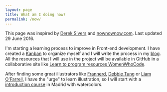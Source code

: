 ```yaml
---
layout: page
title: What am I doing now?
permalink: /now/
---
```


This page was inspired by <a href="https://sivers.org/now">Derek Sivers</a> and <a href="http://nownownow.com">nownownow.com</a>. Last updated 29 June 2016.

I'm starting a learning process to improve in Front-end development. I have created a <a href="https://tree.taiga.io/project/cristinafsanz-improving-in-front-end-development/kanban">Kanban</a> to organize myself and I will write the process in my <a href="http://cristinafsanz.github.io/projects/blog/">blog</a>. All the resources that I will use in the project will be available in GitHub in a collaborative site like <a href="https://github.com/WomenWhoCode/guidelines-resources/blob/master/learn_to_program.md">Learn to program resources WomenWhoCode</a>.

After finding some great illustrators like <a href="https://twitter.com/frannerd">Frannerd</a>, <a href="https://twitter.com/WheresMyBubble">Debbie Tung</a> or <a href="https://twitter.com/liams_art">Liam O'Farrell</a>, I have the "urge" to learn illustration, so I will start with a <a href="http://www.thehobbymaker.com/curso/introduccion-a-la-acuarela-creativa-parte-2/">introduction course</a> in Madrid with watercolors.

